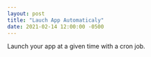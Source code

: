 ```yaml
---
layout: post
title: "Lauch App Automaticaly"
date: 2021-02-14 12:00:00 -0500
---
```


Launch your app at a given time with a cron job. 

